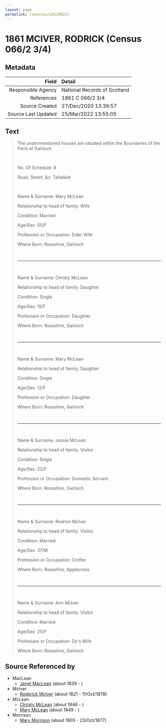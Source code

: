 ```yaml
---
layout: page
permalink: /sources/s91380221
---
```


# 1861 MCIVER, RODRICK (Census 066/2 3/4)

## Metadata

Field | Detail
---:|:---
Responsible Agency | National Records of Scotland
References | 1861 C 066/2 3/4
Source Created | 27/Dec/2020 13:39:57
Source Last Updated | 25/Mar/2022 13:55:05

## Text

> The undermentioned houses are situated within the Boundaries of the Paris of Gairloch
>
> <br/>
>
> No. Of Schedule: 8
>
> Road, Street, &c: Talladale
>
> <br/>
>
> Name & Surname: Mary McLean
>
> Relationship to head of family: Wife
>
> Condition: Married
>
> Age/Sex: 55/F
>
> Profession or Occupation: Elder Wife
>
> Where Born: Rossshire, Gairloch
>
> <br/>
>
> ---
>
> <br/>
>
> Name & Surname: Christy McLean
>
> Relationship to head of family: Daughter
>
> Condition: Single
>
> Age/Sex: 15/F
>
> Profession or Occupation: Daughter
>
> Where Born: Rossshire, Gairloch
>
> <br/>
>
> ---
>
> <br/>
>
> Name & Surname: Mary McLean
>
> Relationship to head of family: Daughter
>
> Condition: Single
>
> Age/Sex: 12/F
>
> Profession or Occupation: Daughter
>
> Where Born: Rossshire, Gairloch
>
> <br/>
>
> ---
>
> <br/>
>
> Name & Surname: Jessie McLean
>
> Relationship to head of family: Visitor
>
> Condition: Single
>
> Age/Sex: 22/F
>
> Profession or Occupation: Domestic Servant
>
> Where Born: Rossshire, Gairloch
>
> <br/>
>
> ---
>
> <br/>
>
> Name & Surname: Rodrick McIver
>
> Relationship to head of family: Visitor
>
> Condition: Married
>
> Age/Sex: 37/M
>
> Profession or Occupation: Crofter
>
> Where Born: Rossshire, Applecross
>
> <br/>
>
> ---
>
> <br/>
>
> Name & Surname: Ann McIver
>
> Relationship to head of family: Visitor
>
> Condition: Married
>
> Age/Sex: 25/F
>
> Profession or Occupation: Do's Wife
>
> Where Born: Rossshire, Gairloch
>

## Source Referenced by

* MacLean
  * [Janet MacLean](../people/@4850940@-janet-maclean-b1839-d.md) (about 1839 - )
* McIver
  * [Roderick McIver](../people/@91038040@-roderick-mciver-b1821-d1878-10-11.md) (about 1821 - 11/Oct/1878)
* McLean
  * [Christy McLean](../people/@62955988@-christy-mclean-b1846-d.md) (about 1846 - )
  * [Mary McLean](../people/@45920386@-mary-mclean-b1849-d.md) (about 1849 - )
* Morrison
  * [Mary Morrison](../people/@18316154@-mary-morrison-b1805-d1877-10-23.md) (about 1805 - 23/Oct/1877)

